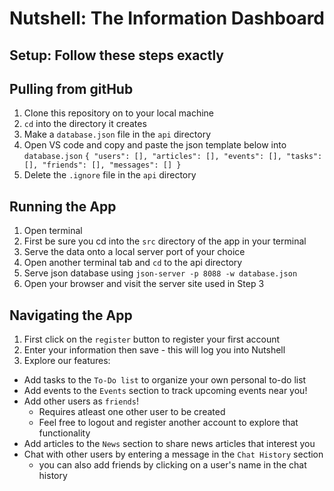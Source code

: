 # Nutshell: The Information Dashboard

## Setup: Follow these steps exactly

## Pulling from gitHub
1. Clone this repository on to your local machine
1. `cd` into the directory it creates
1. Make a `database.json` file in the `api` directory
1. Open VS code and copy and paste the json template below into `database.json`
`{
  "users": [],
  "articles": [],
  "events": [],
  "tasks": [],
  "friends": [],
  "messages": []
}`
1. Delete the `.ignore` file in the `api` directory

## Running the App
1. Open terminal
1. First be sure you cd into the `src` directory of the app in your terminal
1. Serve the data onto a local server port of your choice
1. Open another terminal tab and `cd` to the api directory
1. Serve json database using `json-server -p 8088 -w database.json`
1. Open your browser and visit the server site used in Step 3

## Navigating the App
1. First click on the `register` button to register your first account
1. Enter your information then save - this will log you into Nutshell
1. Explore our features:
  - Add tasks to the `To-Do list` to organize your own personal to-do list
  - Add events to the `Events` section to track upcoming events near you!
  - Add other users as `friends`!
    - Requires atleast one other user to be created
    - Feel free to logout and register another account to explore that functionality
  - Add articles to the `News` section to share news articles that interest you
  - Chat with other users by entering a message in the `Chat History` section
    - you can also add friends by clicking on a user's name in the chat history


